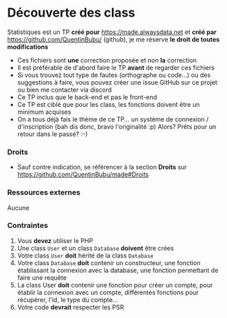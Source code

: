 # Découverte des class
Statistiques est un TP **créé pour** https://made.alwaysdata.net et **créé par** https://github.com/QuentinBubu/ (github), je me réserve **le droit de toutes modifications**

- Ces fichiers sont **une** correction proposée et non **la** correction
- Il est préférable de d'abord faire le TP **avant** de regarder ces fichiers
- Si vous trouvez tout type de fautes (orthographe ou code...) ou des suggestions à faire, vous pouvez créer une issue GitHub sur ce projet ou bien me contacter via discord
- Ce TP inclus que le back-end et pas le front-end
- Ce TP est ciblé que pour les class, les fonctions doivent être un minimum acquises
- On a tous déjà fais le thème de ce TP... un système de connexion / d'inscription  (bah dis donc, bravo l'originalité :p)
Alors? Prêts pour un retour dans le passé? :-)

### Droits
- Sauf contre indication, se référencer à la section **Droits** sur https://github.com/QuentinBubu/made#Droits

### Ressources externes
Aucune

### Contraintes 
1. Vous **devez** utiliser le PHP
2. Une class `User` et un class `Database` **doivent** être crées
3. Votre class `User` **doit** hérité de la class `Database`
4. Votre class `Database` **doit** contenir un constructeur, une fonction établissant la connexion avec la database, une fonction permettant de faire une requête
5. La class User **doit** contenir une fonction pour créer un compte, pour établir la connexion avec un compte, différentes fonctions pour récupérer, l'id, le type du compte...
6. Votre code **devrait** respecter les PSR

